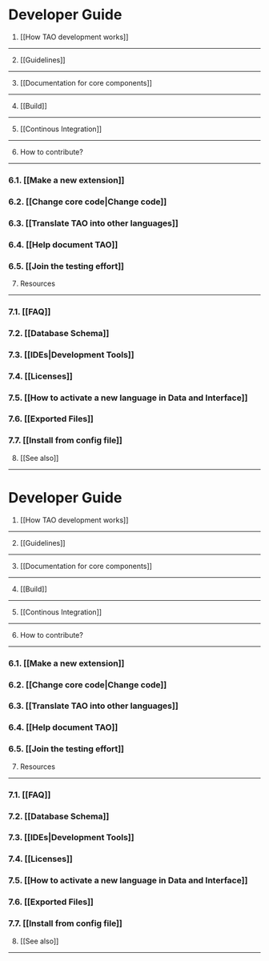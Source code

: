 <!--
author:
    - 'Antoine Robin'
created_at: '2010-11-23 15:09:25'
updated_at: '2016-12-12 13:33:37'
tags:
    - Wiki
-->



Developer Guide
===============

1. [[How TAO development works]]
--------------------------------

2. [[Guidelines]]
-----------------

3. [[Documentation for core components]]
----------------------------------------

4. [[Build]]
------------

5. [[Continous Integration]]
----------------------------

6. How to contribute?
---------------------

### 6.1. [[Make a new extension]]

### 6.2. [[Change core code|Change code]]

### 6.3. [[Translate TAO into other languages]]

### 6.4. [[Help document TAO]]

### 6.5. [[Join the testing effort]]

7. Resources
------------

### 7.1. [[FAQ]]

### 7.2. [[Database Schema]]

### 7.3. [[IDEs|Development Tools]]

### 7.4. [[Licenses]]

### 7.5. [[How to activate a new language in Data and Interface]]

### 7.6. [[Exported Files]]

### 7.7. [[Install from config file]]

8. [[See also]]
---------------


Developer Guide
===============

1. [[How TAO development works]]
--------------------------------

2. [[Guidelines]]
-----------------

3. [[Documentation for core components]]
----------------------------------------

4. [[Build]]
------------

5. [[Continous Integration]]
----------------------------

6. How to contribute?
---------------------

### 6.1. [[Make a new extension]]

### 6.2. [[Change core code|Change code]]

### 6.3. [[Translate TAO into other languages]]

### 6.4. [[Help document TAO]]

### 6.5. [[Join the testing effort]]

7. Resources
------------

### 7.1. [[FAQ]]

### 7.2. [[Database Schema]]

### 7.3. [[IDEs|Development Tools]]

### 7.4. [[Licenses]]

### 7.5. [[How to activate a new language in Data and Interface]]

### 7.6. [[Exported Files]]

### 7.7. [[Install from config file]]

8. [[See also]]
---------------

